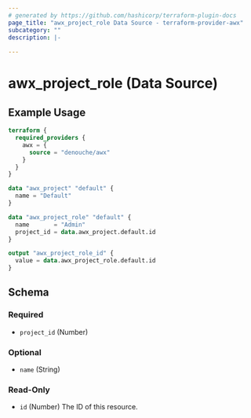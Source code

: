 ```yaml
---
# generated by https://github.com/hashicorp/terraform-plugin-docs
page_title: "awx_project_role Data Source - terraform-provider-awx"
subcategory: ""
description: |-
  
---
```


# awx_project_role (Data Source)



## Example Usage

```terraform
terraform {
  required_providers {
    awx = {
      source = "denouche/awx"
    }
  }
}

data "awx_project" "default" {
  name = "Default"
}

data "awx_project_role" "default" {
  name       = "Admin"
  project_id = data.awx_project.default.id
}

output "awx_project_role_id" {
  value = data.awx_project_role.default.id
}
```

<!-- schema generated by tfplugindocs -->
## Schema

### Required

- `project_id` (Number)

### Optional

- `name` (String)

### Read-Only

- `id` (Number) The ID of this resource.
